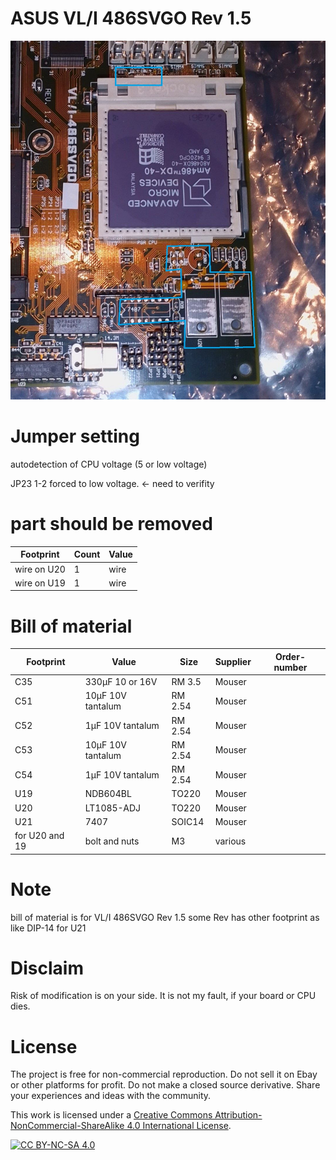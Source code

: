 # ASUS VL/I 486SVGO Rev 1.5

![pictures](https://github.com/matt1187/3.3V-adventure/blob/main/asus_SVGO12/SVGO_rev1_2.jpg)


# Jumper setting
autodetection of CPU voltage  (5 or low voltage)

JP23 1-2 forced to low voltage. <- need to verifity


# part should be removed
|Footprint|Count|Value|
|------|----|-----|
|wire on U20|1|wire|
|wire on U19|1|wire|


# Bill of material


|Footprint|Value|Size|Supplier|Order-number|
|--------------|-----|-----|-------|-----------------|
|C35| 330µF 10 or 16V |RM 3.5 |Mouser||
|C51| 10µF 10V tantalum |RM 2.54 |Mouser||
|C52| 1µF 10V tantalum |RM 2.54 |Mouser||
|C53| 10µF 10V tantalum |RM 2.54 |Mouser||
|C54| 1µF 10V tantalum |RM 2.54 |Mouser||
|U19|NDB604BL|TO220|Mouser||
|U20|LT1085-ADJ|TO220|Mouser||
|U21|7407|SOIC14|Mouser||
|for U20 and 19|bolt and nuts|M3 |various||



# Note
bill of material is for VL/I 486SVGO Rev 1.5
some Rev has other footprint as like DIP-14 for U21



# Disclaim
Risk of modification is on your side.  It is not my fault, if your board or CPU dies.


# License
The project is free for non-commercial reproduction. Do not sell it on Ebay or other platforms for profit. Do not make a closed source derivative. Share your experiences and ideas with the community.

This work is licensed under a [Creative Commons Attribution-NonCommercial-ShareAlike 4.0 International License][cc-by-nc-sa].

[![CC BY-NC-SA 4.0][cc-by-nc-sa-image]][cc-by-nc-sa]

[cc-by-nc-sa]: http://creativecommons.org/licenses/by-nc-sa/4.0/

[cc-by-nc-sa-image]: https://licensebuttons.net/l/by-nc-sa/4.0/88x31.png



